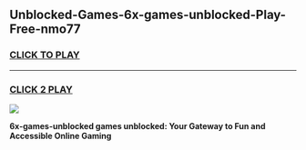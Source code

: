
## Unblocked-Games-6x-games-unblocked-Play-Free-nmo77
<h3>
<a href="https://premium76.site?title=6x-games-unblocked&ref=22A">CLICK TO PLAY</a></h3>
<hr>

<h3>
<a href="https://premium76.site?title=6x-games-unblocked&ref=22A">CLICK 2 PLAY</a>
  
</h3>

<a href="https://premium76.site?title=6x-games-unblocked&ref=22A"><img src="https://clearcache.store/games.png"></a>


**6x-games-unblocked games unblocked: Your Gateway to Fun and Accessible Online Gaming**
